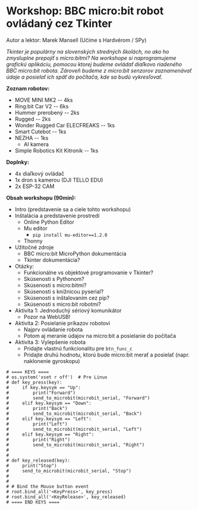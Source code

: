 # Workshop: BBC micro:bit robot ovládaný cez Tkinter

Autor a lektor: Marek Mansell (Učíme s Hardvérom / SPy)

*Tkinter je populárny na slovenských stredných školách, no ako ho zmysluplne prepojiť s micro:bitmi?*
*Na workshope si naprogramujeme grafickú aplikáciu, pomocou ktorej budeme ovládať diaľkovo riadeného*
*BBC micro:bit robota. Zároveň budeme z micro:bit senzorov zaznamenávať údaje a posielať ich späť do počítača,*
*kde sa budú vykresľovať.*

**Zoznam robotov:**

* MOVE MINI MK2 -- 4ks
* Ring:bit Car V2 -- 6ks
* Hummer prerobený -- 2ks
* Rugged -- 2ks
* Wonder Rugged Car ELECFREAKS -- 1ks
* Smart Cutebot -- 1ks
* NEZHA -- 1ks
  * AI kamera
* Simple Robotics Kit Kitronik -- 1ks

**Doplnky:**

* 4x diaľkový ovládač
* 1x dron s kamerou (DJI TELLO EDU)
* 2x ESP-32 CAM

**Obsah workshopu (90min):**

* Intro (predstavenie sa a ciele tohto workshopu)
* Inštalácia a predstavenie prostredí
  * Online Python Editor
  * Mu editor
    * `pip install mu-editor==1.2.0`
  * Thonny
* Užitočné zdroje
  * BBC micro:bit MicroPython dokumentácia
  * Tkinter dokumentácia?
* Otázky:
  * Funkcionálne vs objektové programovanie v Tkinter?
  * Skúsenosti s Pythonom?
  * Skúsenosti s micro:bitmi?
  * Skúsenosti s knižnicou pyserial?
  * Skúsenosti s inštalovaním cez pip?
  * Skúsenosti s micro:bit robotmi?
* Aktivita 1: Jednoduchý sériový komunikátor
  * Pozor na WebUSB!
* Aktivita 2: Posielanie príkazov robotovi
  * Najprv ovládanie robota
  * Potom aj meranie údajov na micro:bit a posielanie do počítača
* Aktivita 3: Vylepšenie robota
  * Pridajte vlastnú funkcionalitu pre `btn_func_c`
  * Pridajte druhú hodnotu, ktorú bude micro:bit merať a posielať (napr. naklonenie gyroskopu)



```
# ==== KEYS ====
# os.system('xset r off')  # Pre Linux
# def key_press(key):
#     if key.keysym == "Up":
#         print("Forward")
#         send_to_microbit(microbit_serial, "Forward")
#     elif key.keysym == "Down":
#         print("Back")
#         send_to_microbit(microbit_serial, "Back")
#     elif key.keysym == "Left":
#         print("Left")
#         send_to_microbit(microbit_serial, "Left")
#     elif key.keysym == "Right":
#         print("Right")
#         send_to_microbit(microbit_serial, "Right")
#
#
# def key_released(key):
#     print("Stop")
#     send_to_microbit(microbit_serial, "Stop")
#
#
# # Bind the Mouse button event
# root.bind_all('<KeyPress>', key_press)
# root.bind_all('<KeyRelease>', key_released)
# ==== END KEYS ====
```
